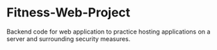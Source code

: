 # Fitness-Web-Project
Backend code for web application to practice hosting applications on a server and surrounding security measures.
